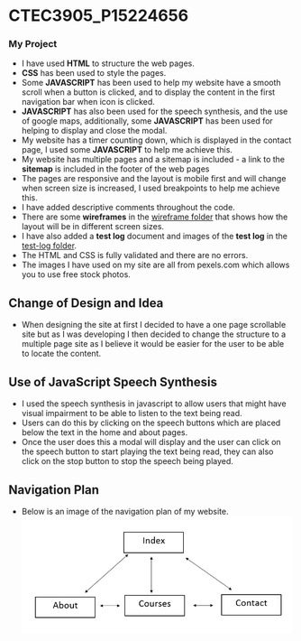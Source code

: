 # CTEC3905_P15224656
### My Project

- I have used **HTML** to structure the web pages.
- **CSS** has been used to style the pages.
- Some **JAVASCRIPT** has been used to help my website have a smooth scroll when a button is clicked, and to display the content in the first navigation bar when icon is clicked.
- **JAVASCRIPT** has also been used for the speech synthesis, and the use of google maps, additionally, some **JAVASCRIPT** has been used for helping to display and close the modal.
- My website has a timer counting down, which is displayed in the contact page, I used some **JAVASCRIPT** to help me achieve this.
- My website has multiple pages and a sitemap is included - a link to the **sitemap** is included in the footer of the web pages
- The pages are responsive and the layout is mobile first and will change when screen size is increased, I used breakpoints to help me achieve this.
- I have added descriptive comments throughout the code.
- There are some **wireframes** in the [wireframe folder](wireframes) that shows how the layout will be in different screen sizes.
- I have also added a **test log** document and images of the **test log** in the [test-log folder](test-log).
- The HTML and CSS is fully validated and there are no errors.
- The images I have used on my site are all from pexels.com which allows you to use free stock photos.

## Change of Design and Idea
- When designing the site at first I decided to have a one page scrollable site but as I was developing I then decided to change the structure to a multiple page site as I believe it would be easier for the user to be able to locate the content.

## Use of JavaScript Speech Synthesis
- I used the speech synthesis in javascript to allow users that might have visual impairment to be able to listen to the text being read.
- Users can do this by clicking on the speech buttons which are placed below the text in the home and about pages.
- Once the user does this a modal will display and the user can click on the speech button to start playing the text being read, they can also click on the stop button to stop the speech being played.

## Navigation Plan
- Below is an image of the navigation plan of my website.
![](img/nav-plan.png)
